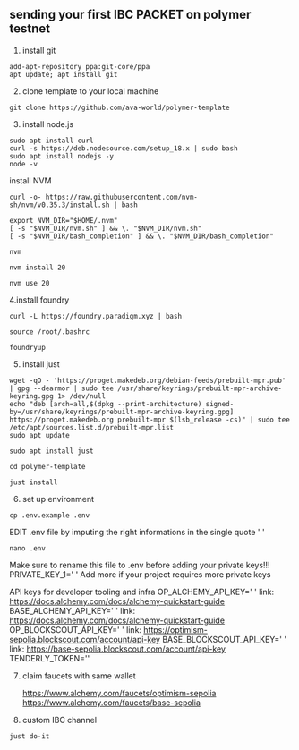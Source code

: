 ## sending your first IBC PACKET on polymer testnet

1. install git

```
add-apt-repository ppa:git-core/ppa
apt update; apt install git

```

2. clone template to your local machine

```
git clone https://github.com/ava-world/polymer-template
```

3. install node.js

```
sudo apt install curl
curl -s https://deb.nodesource.com/setup_18.x | sudo bash
sudo apt install nodejs -y
node -v
```
install NVM

```
curl -o- https://raw.githubusercontent.com/nvm-sh/nvm/v0.35.3/install.sh | bash
```

```
export NVM_DIR="$HOME/.nvm"
[ -s "$NVM_DIR/nvm.sh" ] && \. "$NVM_DIR/nvm.sh"  
[ -s "$NVM_DIR/bash_completion" ] && \. "$NVM_DIR/bash_completion"

```

```
nvm
```

```
nvm install 20
```

```
nvm use 20
```

4.install foundry

```
curl -L https://foundry.paradigm.xyz | bash
```

```
source /root/.bashrc
```

```
foundryup
```

5. install just

```
wget -qO - 'https://proget.makedeb.org/debian-feeds/prebuilt-mpr.pub' | gpg --dearmor | sudo tee /usr/share/keyrings/prebuilt-mpr-archive-keyring.gpg 1> /dev/null
echo "deb [arch=all,$(dpkg --print-architecture) signed-by=/usr/share/keyrings/prebuilt-mpr-archive-keyring.gpg] https://proget.makedeb.org prebuilt-mpr $(lsb_release -cs)" | sudo tee /etc/apt/sources.list.d/prebuilt-mpr.list
sudo apt update
```

```
sudo apt install just
```

```
cd polymer-template

just install
```

6. set up environment

```
cp .env.example .env
```



<l1>
EDIT .env file by imputing the right informations in the single quote ' '
  <l1/>
  

```
nano .env
```


<l1>
  
   Make sure to rename this file to .env before adding your private keys!!!
PRIVATE_KEY_1=' <your EVM wallet private key>'
 Add more if your project requires more private keys

 API keys for developer tooling and infra
OP_ALCHEMY_API_KEY=' <op sepolia api from alchemy>' link: https://docs.alchemy.com/docs/alchemy-quickstart-guide
BASE_ALCHEMY_API_KEY=' <base sepolia api from alchemy>' link: https://docs.alchemy.com/docs/alchemy-quickstart-guide
OP_BLOCKSCOUT_API_KEY=' <blockscout optimism api>' link: https://optimism-sepolia.blockscout.com/account/api-key
BASE_BLOCKSCOUT_API_KEY=' <blockscout base api>'  link: https://base-sepolia.blockscout.com/account/api-key
TENDERLY_TOKEN=''

<l1/>

7. claim faucets with same wallet


   https://www.alchemy.com/faucets/optimism-sepolia
https://www.alchemy.com/faucets/base-sepolia


9. custom IBC channel

```
just do-it
```



  
